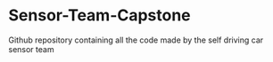 # Sensor-Team-Capstone
Github repository containing all the code made by the self driving car sensor team 
